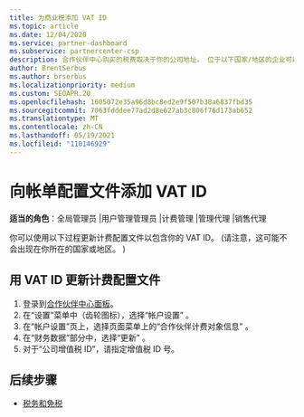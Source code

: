 ```yaml
---
title: 为商业税添加 VAT ID
ms.topic: article
ms.date: 12/04/2020
ms.service: partner-dashboard
ms.subservice: partnercenter-csp
description: 合作伙伴中心购买的税费取决于你的公司地址。 位于以下国家/地区的企业可以提供其增值税编号或本地等效项：
author: BrentSerbus
ms.author: brserbus
ms.localizationpriority: medium
ms.custom: SEOAPR.20
ms.openlocfilehash: 1605072e35a96d8bc8ed2e9f507b38a6837fbd35
ms.sourcegitcommit: 7063fdddee77ad2d8e627ab3c806f76d173ab652
ms.translationtype: MT
ms.contentlocale: zh-CN
ms.lasthandoff: 05/19/2021
ms.locfileid: "110146929"
---
```

# <a name="add-a-vat-id-to-your-billing-profile"></a>向帐单配置文件添加 VAT ID

**适当的角色**：全局管理员 |用户管理管理员 |计费管理 |管理代理 |销售代理

你可以使用以下过程更新计费配置文件以包含你的 VAT ID。  (请注意，这可能不会出现在你所在的国家或地区。 ) 

## <a name="update-your-billing-profile-with-your-vat-id"></a>用 VAT ID 更新计费配置文件

1. 登录到[合作伙伴中心面板](https://partner.microsoft.com/dashboard/)。
2. 在“设置”菜单中（齿轮图标），选择“帐户设置” 。
3. 在“帐户设置”页上，选择页面菜单上的“合作伙伴计费对象信息” 。
4. 在“财务数据”部分中，选择“更新” 。
5. 对于“公司增值税 ID”，请指定增值税 ID 号。

## <a name="next-steps"></a>后续步骤

- [税务和免税](tax-and-tax-exemptions.md)
